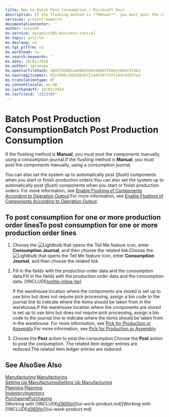 ```yaml
---
title: How to Batch Post Consumption | Microsoft Docs
description: If the flushing method is **Manual**, you must post the components manually, using a consumption journal.
services: project-madeira
documentationcenter: ''
author: SorenGP
ms.service: dynamics365-business-central
ms.topic: article
ms.devlang: na
ms.tgt_pltfrm: na
ms.workload: na
ms.search.keywords: ''
ms.date: 10/01/2019
ms.author: sgroespe
ms.openlocfilehash: d84d7d3961a466025b6e38665f88ee58baf153b3
ms.sourcegitcommit: 02e704bc3e01d62072144919774f1244c42827e4
ms.translationtype: HT
ms.contentlocale: en-GB
ms.lasthandoff: 10/01/2019
ms.locfileid: "2313307"
---
```

# <a name="batch-post-production-consumption"></a><span data-ttu-id="5599d-103">Batch Post Production Consumption</span><span class="sxs-lookup"><span data-stu-id="5599d-103">Batch Post Production Consumption</span></span>
<span data-ttu-id="5599d-104">If the flushing method is **Manual**, you must post the components manually, using a consumption journal.</span><span class="sxs-lookup"><span data-stu-id="5599d-104">If the flushing method is **Manual**, you must post the components manually, using a consumption journal.</span></span>

<span data-ttu-id="5599d-105">You can also set the system up to automatically post (*flush*) components when you start or finish production orders.</span><span class="sxs-lookup"><span data-stu-id="5599d-105">You can also set the system up to automatically post (*flush*) components when you start or finish production orders.</span></span> <span data-ttu-id="5599d-106">For more information, see [Enable Flushing of Components According to Operation Output](production-how-to-flush-components-according-to-operation-output.md).</span><span class="sxs-lookup"><span data-stu-id="5599d-106">For more information, see [Enable Flushing of Components According to Operation Output](production-how-to-flush-components-according-to-operation-output.md).</span></span>

## <a name="to-post-consumption-for-one-or-more-production-order-lines"></a><span data-ttu-id="5599d-107">To post consumption for one or more production order lines</span><span class="sxs-lookup"><span data-stu-id="5599d-107">To post consumption for one or more production order lines</span></span>  
1.  <span data-ttu-id="5599d-108">Choose the ![Lightbulb that opens the Tell Me feature](media/ui-search/search_small.png "Tell me what you want to do") icon, enter **Consumption Journal**, and then choose the related link.</span><span class="sxs-lookup"><span data-stu-id="5599d-108">Choose the ![Lightbulb that opens the Tell Me feature](media/ui-search/search_small.png "Tell me what you want to do") icon, enter **Consumption Journal**, and then choose the related link.</span></span>  
2.  <span data-ttu-id="5599d-109">Fill in the fields with the production order data and the consumption data.</span><span class="sxs-lookup"><span data-stu-id="5599d-109">Fill in the fields with the production order data and the consumption data.</span></span> [!INCLUDE[tooltip-inline-tip](includes/tooltip-inline-tip_md.md)]  

    <span data-ttu-id="5599d-110">If the warehouse location where the components are stored is set up to use bins but does not require pick processing, assign a bin code to the journal line to indicate where the items should be taken from in the warehouse.</span><span class="sxs-lookup"><span data-stu-id="5599d-110">If the warehouse location where the components are stored is set up to use bins but does not require pick processing, assign a bin code to the journal line to indicate where the items should be taken from in the warehouse.</span></span> <span data-ttu-id="5599d-111">For more information, see [Pick for Production or Assembly](warehouse-how-to-pick-for-production.md).</span><span class="sxs-lookup"><span data-stu-id="5599d-111">For more information, see [Pick for Production or Assembly](warehouse-how-to-pick-for-production.md).</span></span>  
3.  <span data-ttu-id="5599d-112">Choose the **Post** action to post the consumption.</span><span class="sxs-lookup"><span data-stu-id="5599d-112">Choose the **Post** action to post the consumption.</span></span> <span data-ttu-id="5599d-113">The related item ledger entries are reduced.</span><span class="sxs-lookup"><span data-stu-id="5599d-113">The related item ledger entries are reduced.</span></span>

## <a name="see-also"></a><span data-ttu-id="5599d-114">See Also</span><span class="sxs-lookup"><span data-stu-id="5599d-114">See Also</span></span>  
<span data-ttu-id="5599d-115">[Manufacturing](production-manage-manufacturing.md)  </span><span class="sxs-lookup"><span data-stu-id="5599d-115">[Manufacturing](production-manage-manufacturing.md)  </span></span>  
[<span data-ttu-id="5599d-116">Setting Up Manufacturing</span><span class="sxs-lookup"><span data-stu-id="5599d-116">Setting Up Manufacturing</span></span>](production-configure-production-processes.md)  
<span data-ttu-id="5599d-117">[Planning](production-planning.md)    </span><span class="sxs-lookup"><span data-stu-id="5599d-117">[Planning](production-planning.md)    </span></span>  
[<span data-ttu-id="5599d-118">Inventory</span><span class="sxs-lookup"><span data-stu-id="5599d-118">Inventory</span></span>](inventory-manage-inventory.md)  
[<span data-ttu-id="5599d-119">Purchasing</span><span class="sxs-lookup"><span data-stu-id="5599d-119">Purchasing</span></span>](purchasing-manage-purchasing.md)  
<span data-ttu-id="5599d-120">[Working with [!INCLUDE[d365fin](includes/d365fin_md.md)]](ui-work-product.md)</span><span class="sxs-lookup"><span data-stu-id="5599d-120">[Working with [!INCLUDE[d365fin](includes/d365fin_md.md)]](ui-work-product.md)</span></span>
